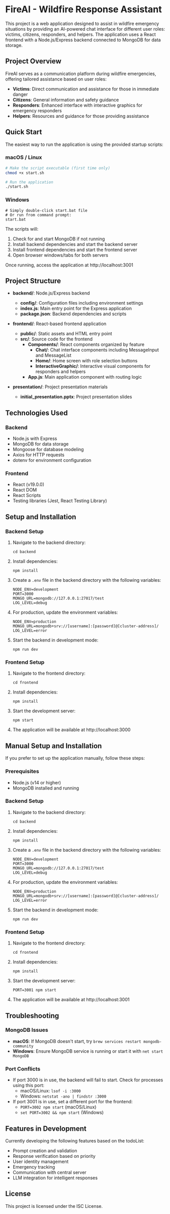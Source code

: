 # FireAI - Wildfire Response Assistant

This project is a web application designed to assist in wildfire emergency situations by providing an AI-powered chat interface for different user roles: victims, citizens, responders, and helpers. The application uses a React frontend with a Node.js/Express backend connected to MongoDB for data storage.

## Project Overview

FireAI serves as a communication platform during wildfire emergencies, offering tailored assistance based on user roles:
- **Victims**: Direct communication and assistance for those in immediate danger
- **Citizens**: General information and safety guidance
- **Responders**: Enhanced interface with interactive graphics for emergency responders
- **Helpers**: Resources and guidance for those providing assistance

## Quick Start

The easiest way to run the application is using the provided startup scripts:

### macOS / Linux
```bash
# Make the script executable (first time only)
chmod +x start.sh

# Run the application
./start.sh
```

### Windows
```
# Simply double-click start.bat file
# Or run from command prompt:
start.bat
```

The scripts will:
1. Check for and start MongoDB if not running
2. Install backend dependencies and start the backend server
3. Install frontend dependencies and start the frontend server
4. Open browser windows/tabs for both servers

Once running, access the application at http://localhost:3001

## Project Structure

- **backend/**: Node.js/Express backend
  - **config/**: Configuration files including environment settings
  - **index.js**: Main entry point for the Express application
  - **package.json**: Backend dependencies and scripts
  
- **frontend/**: React-based frontend application
  - **public/**: Static assets and HTML entry point
  - **src/**: Source code for the frontend
    - **Components/**: React components organized by feature
      - **Chat/**: Chat interface components including MessageInput and MessageList
      - **Home/**: Home screen with role selection buttons
      - **InteractiveGraphic/**: Interactive visual components for responders and helpers
    - **App.js**: Main application component with routing logic
  
- **presentation/**: Project presentation materials
  - **initial_presentation.pptx**: Project presentation slides

## Technologies Used

### Backend
- Node.js with Express
- MongoDB for data storage
- Mongoose for database modeling
- Axios for HTTP requests
- dotenv for environment configuration

### Frontend
- React (v19.0.0)
- React DOM
- React Scripts
- Testing libraries (Jest, React Testing Library)

## Setup and Installation

### Backend Setup
1. Navigate to the backend directory:
   ```
   cd backend
   ```
2. Install dependencies:
   ```
   npm install
   ```
3. Create a `.env` file in the backend directory with the following variables:
   ```
   NODE_ENV=development
   PORT=3000
   MONGO_URL=mongodb://127.0.0.1:27017/test
   LOG_LEVEL=debug
   ```
4. For production, update the environment variables:
   ```
   NODE_ENV=production
   MONGO_URL=mongodb+srv://[username]:[password]@[cluster-address]/
   LOG_LEVEL=error
   ```
5. Start the backend in development mode:
   ```
   npm run dev
   ```

### Frontend Setup
1. Navigate to the frontend directory:
   ```
   cd frontend
   ```
2. Install dependencies:
   ```
   npm install
   ```
3. Start the development server:
   ```
   npm start
   ```
4. The application will be available at http://localhost:3000

## Manual Setup and Installation

If you prefer to set up the application manually, follow these steps:

### Prerequisites
- Node.js (v14 or higher)
- MongoDB installed and running

### Backend Setup
1. Navigate to the backend directory:
   ```
   cd backend
   ```
2. Install dependencies:
   ```
   npm install
   ```
3. Create a `.env` file in the backend directory with the following variables:
   ```
   NODE_ENV=development
   PORT=3000
   MONGO_URL=mongodb://127.0.0.1:27017/test
   LOG_LEVEL=debug
   ```
4. For production, update the environment variables:
   ```
   NODE_ENV=production
   MONGO_URL=mongodb+srv://[username]:[password]@[cluster-address]/
   LOG_LEVEL=error
   ```
5. Start the backend in development mode:
   ```
   npm run dev
   ```

### Frontend Setup
1. Navigate to the frontend directory:
   ```
   cd frontend
   ```
2. Install dependencies:
   ```
   npm install
   ```
3. Start the development server:
   ```
   PORT=3001 npm start
   ```
4. The application will be available at http://localhost:3001

## Troubleshooting

### MongoDB Issues
- **macOS**: If MongoDB doesn't start, try `brew services restart mongodb-community`
- **Windows**: Ensure MongoDB service is running or start it with `net start MongoDB`

### Port Conflicts
- If port 3000 is in use, the backend will fail to start. Check for processes using this port:
  - macOS/Linux: `lsof -i :3000`
  - Windows: `netstat -ano | findstr :3000`
- If port 3001 is in use, set a different port for the frontend:
  - `PORT=3002 npm start` (macOS/Linux)
  - `set PORT=3002 && npm start` (Windows)

## Features in Development

Currently developing the following features based on the todoList:
- Prompt creation and validation
- Response verification based on priority
- User identity management
- Emergency tracking
- Communication with central server
- LLM integration for intelligent responses

## License

This project is licensed under the ISC License.
